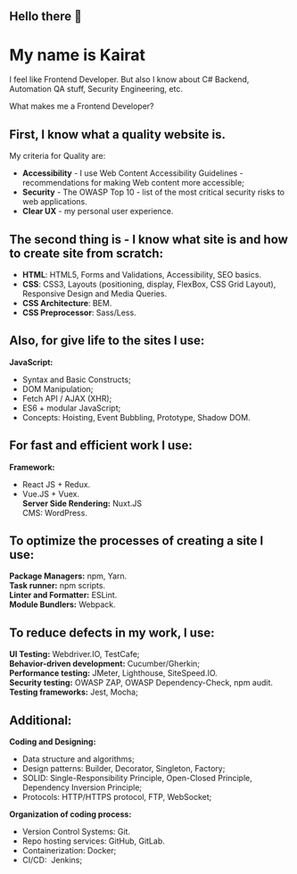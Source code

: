 ## Hello there 👋
# My name is Kairat
I feel like Frontend Developer. But also I know about C# Backend, Automation QA stuff, Security Engineering, etc.
  
What makes me a Frontend Developer?

## First, I know what a quality website is.
My criteria for Quality are:
- **Accessibility** - I use Web Content Accessibility Guidelines - recommendations for making Web content more accessible;
- **Security** - The OWASP Top 10 - list of the most critical security risks to web applications.
- **Clear UX** - my personal user experience.

## The second thing is - I know what site is and how to create site from scratch:
- **HTML**: HTML5, Forms and Validations, Accessibility, SEO basics.
- **CSS**: CSS3, Layouts (positioning, display, FlexBox, CSS Grid Layout), Responsive Design and Media Queries.
- **CSS Architecture**: BEM.
- **CSS Preprocessor**: Sass/Less.

## Also, for give life to the sites I use:
**JavaScript:**  
- Syntax and Basic Constructs;  
- DOM Manipulation;  
- Fetch API / AJAX (XHR);  
- ES6 + modular JavaScript;  
- Concepts: Hoisting, Event Bubbling, Prototype, Shadow DOM.  

## For fast and efficient work I use:
**Framework:**
- React JS + Redux.
- Vue.JS + Vuex.  
**Server Side Rendering:** Nuxt.JS  
CMS: WordPress.  

## To optimize the processes of creating a site I use:
**Package Managers:** npm, Yarn.  
**Task runner:** npm scripts.  
**Linter and Formatter:** ESLint.  
**Module Bundlers:** Webpack.  
  
## To reduce defects in my work, I use:
**UI Testing:** Webdriver.IO, TestCafe;   
**Behavior-driven development:** Cucumber/Gherkin;   
**Performance testing:** JMeter, Lighthouse, SiteSpeed.IO.   
**Security testing:** OWASP ZAP, OWASP Dependency-Check, npm audit.   
**Testing frameworks:** Jest, Mocha;  

## Additional:
**Coding and Designing:**
- Data structure and algorithms;
- Design patterns: Builder, Decorator, Singleton, Factory;
- SOLID: Single-Responsibility Principle, Open-Closed Principle, Dependency Inversion Principle;
- Protocols: HTTP/HTTPS protocol, FTP, WebSocket;
  
**Organization of coding process:**
- Version Control Systems: Git.
- Repo hosting services: GitHub, GitLab.
- Containerization: Docker;
- CI/CD:  Jenkins;
